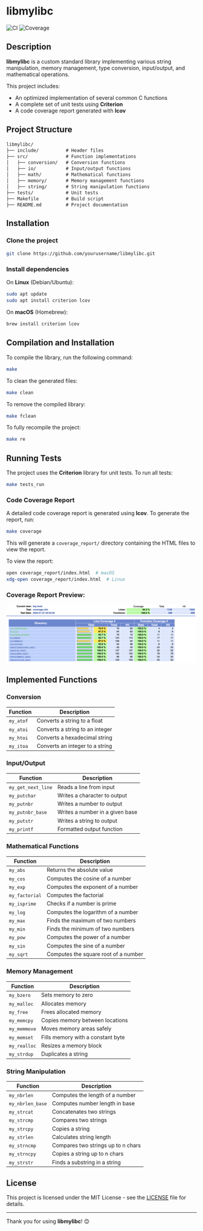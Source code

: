 # libmylibc

![CI](https://img.shields.io/badge/build-passing-brightgreen) ![Coverage](https://img.shields.io/badge/coverage-100%25-success)

## Description

**libmylibc** is a custom standard library implementing various string manipulation, memory management, type conversion, input/output, and mathematical operations.

This project includes:
- An optimized implementation of several common C functions
- A complete set of unit tests using **Criterion**
- A code coverage report generated with **lcov**

## Project Structure

```
libmylibc/
├── include/          # Header files
├── src/              # Function implementations
│   ├── conversion/   # Conversion functions
│   ├── io/           # Input/output functions
│   ├── math/         # Mathematical functions
│   ├── memory/       # Memory management functions
│   ├── string/       # String manipulation functions
├── tests/            # Unit tests
├── Makefile          # Build script
├── README.md         # Project documentation
```

## Installation

### Clone the project

```sh
git clone https://github.com/yourusername/libmylibc.git
```

### Install dependencies

On **Linux** (Debian/Ubuntu):
```sh
sudo apt update
sudo apt install criterion lcov
```

On **macOS** (Homebrew):
```sh
brew install criterion lcov
```

## Compilation and Installation

To compile the library, run the following command:

```sh
make
```

To clean the generated files:

```sh
make clean
```

To remove the compiled library:

```sh
make fclean
```

To fully recompile the project:

```sh
make re
```

## Running Tests

The project uses the **Criterion** library for unit tests. To run all tests:

```sh
make tests_run
```

### Code Coverage Report

A detailed code coverage report is generated using **lcov**. To generate the report, run:

```sh
make coverage
```

This will generate a `coverage_report/` directory containing the HTML files to view the report.

To view the report:

```sh
open coverage_report/index.html  # macOS
xdg-open coverage_report/index.html  # Linux
```

### Coverage Report Preview:

![Coverage Report](./coverage_report.png)

## Implemented Functions

### Conversion
| Function   | Description                        |
|------------|------------------------------------|
| `my_atof`  | Converts a string to a float       |
| `my_atoi`  | Converts a string to an integer    |
| `my_htoi`  | Converts a hexadecimal string      |
| `my_itoa`  | Converts an integer to a string    |

### Input/Output
| Function           | Description                       |
|-------------------|-----------------------------------|
| `my_get_next_line` | Reads a line from input           |
| `my_putchar`       | Writes a character to output      |
| `my_putnbr`        | Writes a number to output         |
| `my_putnbr_base`   | Writes a number in a given base   |
| `my_putstr`        | Writes a string to output         |
| `my_printf`        | Formatted output function         |

### Mathematical Functions
| Function       | Description                          |
|---------------|--------------------------------------|
| `my_abs`       | Returns the absolute value           |
| `my_cos`       | Computes the cosine of a number      |
| `my_exp`       | Computes the exponent of a number    |
| `my_factorial` | Computes the factorial               |
| `my_isprime`   | Checks if a number is prime          |
| `my_log`       | Computes the logarithm of a number   |
| `my_max`       | Finds the maximum of two numbers     |
| `my_min`       | Finds the minimum of two numbers     |
| `my_pow`       | Computes the power of a number       |
| `my_sin`       | Computes the sine of a number        |
| `my_sqrt`      | Computes the square root of a number |

### Memory Management
| Function    | Description                        |
|-------------|------------------------------------|
| `my_bzero`  | Sets memory to zero                |
| `my_malloc` | Allocates memory                   |
| `my_free`   | Frees allocated memory             |
| `my_memcpy` | Copies memory between locations    |
| `my_memmove`| Moves memory areas safely          |
| `my_memset` | Fills memory with a constant byte   |
| `my_realloc`| Resizes a memory block              |
| `my_strdup` | Duplicates a string                 |

### String Manipulation
| Function         | Description                         |
|-----------------|-------------------------------------|
| `my_nbrlen`      | Computes the length of a number     |
| `my_nbrlen_base` | Computes number length in base      |
| `my_strcat`      | Concatenates two strings            |
| `my_strcmp`      | Compares two strings                |
| `my_strcpy`      | Copies a string                     |
| `my_strlen`      | Calculates string length            |
| `my_strncmp`     | Compares two strings up to n chars  |
| `my_strncpy`     | Copies a string up to n chars       |
| `my_strstr`      | Finds a substring in a string       |

## License

This project is licensed under the MIT License - see the [LICENSE](LICENSE) file for details.

---

Thank you for using **libmylibc**! 😊

